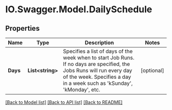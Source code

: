 # IO.Swagger.Model.DailySchedule
## Properties

Name | Type | Description | Notes
------------ | ------------- | ------------- | -------------
**Days** | **List&lt;string&gt;** | Specifies a list of days of the week when to start Job Runs. If no days are specified, the Jobs Runs will run every day of the week. Specifies a day in a week such as &#39;kSunday&#39;, &#39;kMonday&#39;, etc. | [optional] 

[[Back to Model list]](../README.md#documentation-for-models) [[Back to API list]](../README.md#documentation-for-api-endpoints) [[Back to README]](../README.md)

